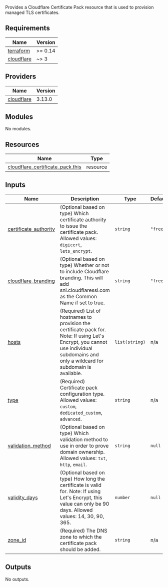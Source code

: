 <!-- BEGIN_TF_DOCS -->

Provides a Cloudflare Certificate Pack resource that is used to provision managed TLS certificates.

## Requirements

| Name | Version |
|------|---------|
| <a name="requirement_terraform"></a> [terraform](#requirement\_terraform) | >= 0.14 |
| <a name="requirement_cloudflare"></a> [cloudflare](#requirement\_cloudflare) | ~> 3 |

## Providers

| Name | Version |
|------|---------|
| <a name="provider_cloudflare"></a> [cloudflare](#provider\_cloudflare) | 3.13.0 |

## Modules

No modules.

## Resources

| Name | Type |
|------|------|
| [cloudflare_certificate_pack.this](https://registry.terraform.io/providers/cloudflare/cloudflare/latest/docs/resources/certificate_pack) | resource |

## Inputs

| Name | Description | Type | Default | Required |
|------|-------------|------|---------|:--------:|
| <a name="input_certificate_authority"></a> [certificate\_authority](#input\_certificate\_authority) | (Optional based on type) Which certificate authority to issue the certificate pack. Allowed values: `digicert`, `lets_encrypt`. | `string` | `"free"` | no |
| <a name="input_cloudflare_branding"></a> [cloudflare\_branding](#input\_cloudflare\_branding) | (Optional based on type) Whether or not to include Cloudflare branding. This will add sni.cloudflaressl.com as the Common Name if set to true. | `string` | `"free"` | no |
| <a name="input_hosts"></a> [hosts](#input\_hosts) | (Required) List of hostnames to provision the certificate pack for. Note: If using Let's Encrypt, you cannot use individual subdomains and only a wildcard for subdomain is available. | `list(string)` | n/a | yes |
| <a name="input_type"></a> [type](#input\_type) | (Required) Certificate pack configuration type. Allowed values: `custom`, `dedicated_custom`, `advanced`. | `string` | n/a | yes |
| <a name="input_validation_method"></a> [validation\_method](#input\_validation\_method) | (Optional based on type) Which validation method to use in order to prove domain ownership. Allowed values: `txt`, `http`, `email`. | `string` | `null` | no |
| <a name="input_validity_days"></a> [validity\_days](#input\_validity\_days) | (Optional based on type) How long the certificate is valid for. Note: If using Let's Encrypt, this value can only be 90 days. Allowed values: 14, 30, 90, 365. | `number` | `null` | no |
| <a name="input_zone_id"></a> [zone\_id](#input\_zone\_id) | (Required) The DNS zone to which the certificate pack should be added. | `string` | n/a | yes |

## Outputs

No outputs.
<!-- END_TF_DOCS -->